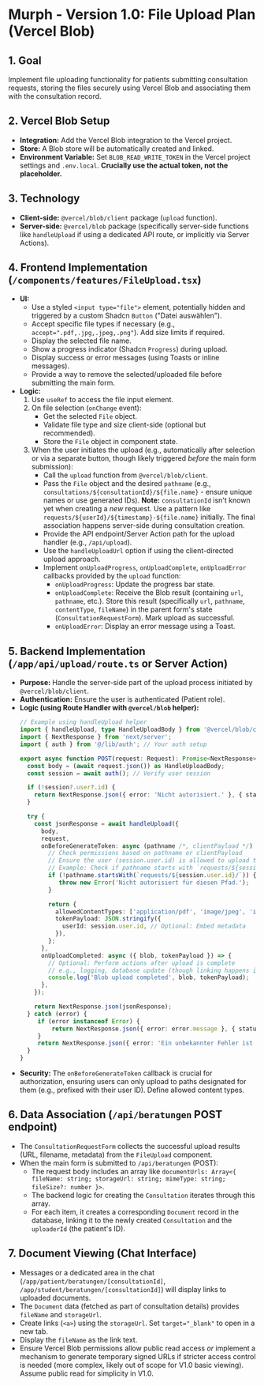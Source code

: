 # Murph - Version 1.0: File Upload Plan (Vercel Blob)

## 1. Goal

Implement file uploading functionality for patients submitting consultation requests, storing the files securely using Vercel Blob and associating them with the consultation record.

## 2. Vercel Blob Setup

*   **Integration:** Add the Vercel Blob integration to the Vercel project.
*   **Store:** A Blob store will be automatically created and linked.
*   **Environment Variable:** Set `BLOB_READ_WRITE_TOKEN` in the Vercel project settings and `.env.local`. **Crucially use the actual token, not the placeholder.**

## 3. Technology

*   **Client-side:** `@vercel/blob/client` package (`upload` function).
*   **Server-side:** `@vercel/blob` package (specifically server-side functions like `handleUpload` if using a dedicated API route, or implicitly via Server Actions).

## 4. Frontend Implementation (`/components/features/FileUpload.tsx`)

*   **UI:**
    *   Use a styled `<input type="file">` element, potentially hidden and triggered by a custom Shadcn `Button` ("Datei auswählen").
    *   Accept specific file types if necessary (e.g., `accept=".pdf,.jpg,.jpeg,.png"`). Add size limits if required.
    *   Display the selected file name.
    *   Show a progress indicator (Shadcn `Progress`) during upload.
    *   Display success or error messages (using Toasts or inline messages).
    *   Provide a way to remove the selected/uploaded file before submitting the main form.
*   **Logic:**
    1.  Use `useRef` to access the file input element.
    2.  On file selection (`onChange` event):
        *   Get the selected `File` object.
        *   Validate file type and size client-side (optional but recommended).
        *   Store the `File` object in component state.
    3.  When the user initiates the upload (e.g., automatically after selection or via a separate button, though likely triggered *before* the main form submission):
        *   Call the `upload` function from `@vercel/blob/client`.
        *   Pass the `File` object and the desired `pathname` (e.g., `consultations/${consultationId}/${file.name}` - ensure unique names or use generated IDs). **Note:** `consultationId` isn't known yet when creating a *new* request. Use a pattern like `requests/${userId}/${timestamp}-${file.name}` initially. The final association happens server-side during consultation creation.
        *   Provide the API endpoint/Server Action path for the upload handler (e.g., `/api/upload`).
        *   Use the `handleUploadUrl` option if using the client-directed upload approach.
        *   Implement `onUploadProgress`, `onUploadComplete`, `onUploadError` callbacks provided by the `upload` function:
            *   `onUploadProgress`: Update the progress bar state.
            *   `onUploadComplete`: Receive the Blob result (containing `url`, `pathname`, etc.). Store this result (specifically `url`, `pathname`, `contentType`, `fileName`) in the parent form's state (`ConsultationRequestForm`). Mark upload as successful.
            *   `onUploadError`: Display an error message using a Toast.

## 5. Backend Implementation (`/app/api/upload/route.ts` or Server Action)

*   **Purpose:** Handle the server-side part of the upload process initiated by `@vercel/blob/client`.
*   **Authentication:** Ensure the user is authenticated (Patient role).
*   **Logic (using Route Handler with `@vercel/blob` helper):**
    ```typescript
    // Example using handleUpload helper
    import { handleUpload, type HandleUploadBody } from '@vercel/blob/client';
    import { NextResponse } from 'next/server';
    import { auth } from '@/lib/auth'; // Your auth setup

    export async function POST(request: Request): Promise<NextResponse> {
      const body = (await request.json()) as HandleUploadBody;
      const session = await auth(); // Verify user session

      if (!session?.user?.id) {
        return NextResponse.json({ error: 'Nicht autorisiert.' }, { status: 401 });
      }

      try {
        const jsonResponse = await handleUpload({
          body,
          request,
          onBeforeGenerateToken: async (pathname /*, clientPayload */) => {
            // Check permissions based on pathname or clientPayload
            // Ensure the user (session.user.id) is allowed to upload to this path.
            // Example: Check if pathname starts with `requests/${session.user.id}/`
            if (!pathname.startsWith(`requests/${session.user.id}/`)) {
               throw new Error('Nicht autorisiert für diesen Pfad.');
            }

            return {
              allowedContentTypes: ['application/pdf', 'image/jpeg', 'image/png', 'image/gif'],
              tokenPayload: JSON.stringify({
                userId: session.user.id, // Optional: Embed metadata
              }),
            };
          },
          onUploadCompleted: async ({ blob, tokenPayload }) => {
            // Optional: Perform actions after upload is complete
            // e.g., logging, database update (though linking happens in consultation creation)
            console.log('Blob upload completed', blob, tokenPayload);
          },
        });

        return NextResponse.json(jsonResponse);
      } catch (error) {
         if (error instanceof Error) {
             return NextResponse.json({ error: error.message }, { status: 400 }); // Or 500 for server issues
         }
         return NextResponse.json({ error: 'Ein unbekannter Fehler ist aufgetreten.' }, { status: 500 });
      }
    }
    ```
*   **Security:** The `onBeforeGenerateToken` callback is crucial for authorization, ensuring users can only upload to paths designated for them (e.g., prefixed with their user ID). Define allowed content types.

## 6. Data Association (`/api/beratungen` POST endpoint)

*   The `ConsultationRequestForm` collects the successful upload results (URL, filename, metadata) from the `FileUpload` component.
*   When the main form is submitted to `/api/beratungen` (POST):
    *   The request body includes an array like `documentUrls: Array<{ fileName: string; storageUrl: string; mimeType: string; fileSize?: number }>`.
    *   The backend logic for creating the `Consultation` iterates through this array.
    *   For each item, it creates a corresponding `Document` record in the database, linking it to the newly created `Consultation` and the `uploaderId` (the patient's ID).

## 7. Document Viewing (Chat Interface)

*   Messages or a dedicated area in the chat (`/app/patient/beratungen/[consultationId]`, `/app/student/beratungen/[consultationId]`) will display links to uploaded documents.
*   The `Document` data (fetched as part of consultation details) provides `fileName` and `storageUrl`.
*   Create links (`<a>`) using the `storageUrl`. Set `target="_blank"` to open in a new tab.
*   Display the `fileName` as the link text.
*   Ensure Vercel Blob permissions allow public read access *or* implement a mechanism to generate temporary signed URLs if stricter access control is needed (more complex, likely out of scope for V1.0 basic viewing). Assume public read for simplicity in V1.0.